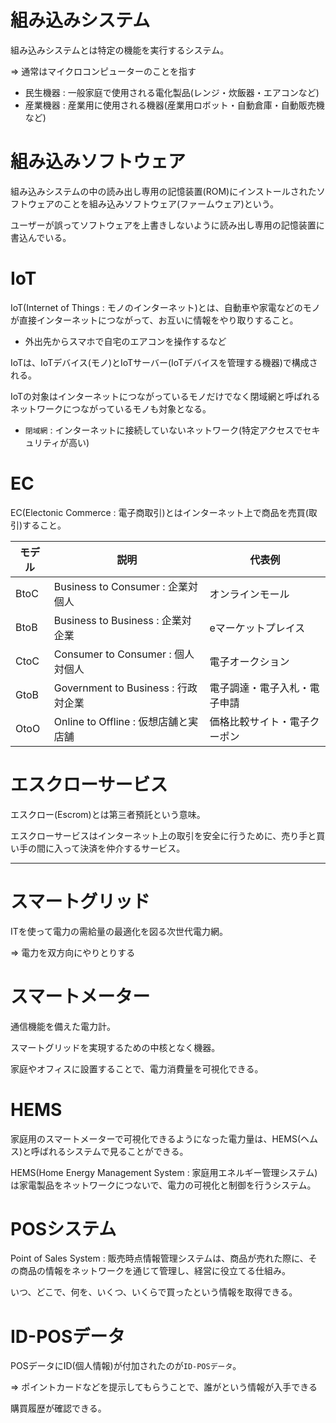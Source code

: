 # 組み込みシステム

組み込みシステムとは特定の機能を実行するシステム。

=> 通常はマイクロコンピューターのことを指す

- 民生機器 : 一般家庭で使用される電化製品(レンジ・炊飯器・エアコンなど)
- 産業機器 : 産業用に使用される機器(産業用ロボット・自動倉庫・自動販売機など)

# 組み込みソフトウェア

組み込みシステムの中の読み出し専用の記憶装置(ROM)にインストールされたソフトウェアのことを組み込みソフトウェア(ファームウェア)という。

ユーザーが誤ってソフトウェアを上書きしないように読み出し専用の記憶装置に書込んでいる。

# IoT

IoT(Internet of Things : モノのインターネット)とは、自動車や家電などのモノが直接インターネットにつながって、お互いに情報をやり取りすること。

- 外出先からスマホで自宅のエアコンを操作するなど

IoTは、IoTデバイス(モノ)とIoTサーバー(IoTデバイスを管理する機器)で構成される。

IoTの対象はインターネットにつながっているモノだけでなく閉域網と呼ばれるネットワークにつながっているモノも対象となる。

- `閉域網` : インターネットに接続していないネットワーク(特定アクセスでセキュリティが高い)

# EC

EC(Electonic Commerce : 電子商取引)とはインターネット上で商品を売買(取引)すること。

| モデル | 説明                                 | 代表例                       |
|--------|--------------------------------------|------------------------------|
| BtoC   | Business to Consumer : 企業対個人    | オンラインモール             |
| BtoB   | Business to Business : 企業対企業    | eマーケットプレイス          |
| CtoC   | Consumer to Consumer : 個人対個人    | 電子オークション             |
| GtoB   | Government to Business : 行政対企業  | 電子調達・電子入札・電子申請 |
| OtoO   | Online to Offline : 仮想店舗と実店舗 | 価格比較サイト・電子クーポン |

# エスクローサービス

エスクロー(Escrom)とは第三者預託という意味。

エスクローサービスはインターネット上の取引を安全に行うために、売り手と買い手の間に入って決済を仲介するサービス。

---

# スマートグリッド

ITを使って電力の需給量の最適化を図る次世代電力網。

=> 電力を双方向にやりとりする

# スマートメーター

通信機能を備えた電力計。

スマートグリッドを実現するための中核となく機器。

家庭やオフィスに設置することで、電力消費量を可視化できる。

# HEMS

家庭用のスマートメーターで可視化できるようになった電力量は、HEMS(ヘムス)と呼ばれるシステムで見ることができる。

HEMS(Home Energy Management System : 家庭用エネルギー管理システム)は家電製品をネットワークにつないで、電力の可視化と制御を行うシステム。

# POSシステム

Point of Sales System : 販売時点情報管理システムは、商品が売れた際に、その商品の情報をネットワークを通じて管理し、経営に役立てる仕組み。

いつ、どこで、何を、いくつ、いくらで買ったという情報を取得できる。

# ID-POSデータ

POSデータにID(個人情報)が付加されたのが`ID-POSデータ`。

=> ポイントカードなどを提示してもらうことで、誰がという情報が入手できる

購買履歴が確認できる。

